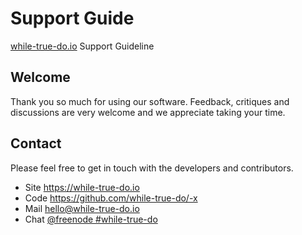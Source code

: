 # Support Guide

[while-true-do.io](https://while-true-do.io) Support Guideline

## Welcome

Thank you so much for using our software. Feedback, critiques and discussions
are very welcome and we appreciate taking your time.

## Contact

Please feel free to get in touch with the developers and contributors.

- Site <https://while-true-do.io>
- Code <https://github.com/while-true-do/-x>
- Mail [hello@while-true-do.io](mailto:hello@while-true-do.io)
- Chat [@freenode #while-true-do](https://webchat.freenode.net/#while-true-do)
